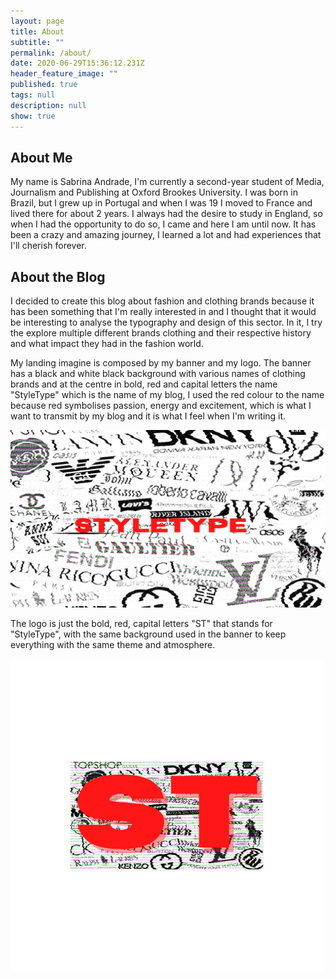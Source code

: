 ```yaml
---
layout: page
title: About
subtitle: ""
permalink: /about/
date: 2020-06-29T15:36:12.231Z
header_feature_image: ""
published: true
tags: null
description: null
show: true
---
```

## About Me

My name is Sabrina Andrade, I'm currently a second-year student of Media, Journalism and Publishing at Oxford Brookes University. I was born in Brazil, but I grew up in Portugal and when I was 19 I moved to France and lived there for about 2 years. I always had the desire to study in England, so when I had the opportunity to do so, I came and here I am until now. It has been a crazy and amazing journey, I learned a lot and had experiences that I'll cherish forever. 

## About the Blog

I decided to create this blog about fashion and clothing brands because it has been something that I'm really interested in and I thought that it would be interesting to analyse the typography and design of this sector. In it, I try the explore multiple different brands clothing and their respective history and what impact they had in the fashion world. 

My landing imagine is composed by my banner and my logo. The banner has a black and white black background with various names of clothing brands and at the centre in bold, red and capital letters the name "StyleType" which is the name of my blog, I used the red colour to the name because red symbolises passion, energy and excitement, which is what I want to transmit by my blog and it is what I feel when I'm writing it.

![](../uploads/styletype.png)

 The logo is just the bold, red, capital letters "ST" that stands for "StyleType", with the same background used in the banner to keep everything with the same theme and atmosphere.

![](../uploads/st.png)